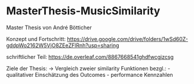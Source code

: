 # MasterThesis-MusicSimilarity
Master Thesis von André Bötticher

Konzept und Fortschritt: https://drive.google.com/drive/folders/1wSd60Z-gddpWo2162W5VjO8ZEeZFlRnh?usp=sharing

schriftlicher Teil: https://de.overleaf.com/8867668541ghdfwcgjzcsg

Ziele der Thesis:
  -> Vergleich zweier similarity Funktionen bezgl.:
      - qualitativer Einschätzung des Outcomes
      - performance Kennzahlen
